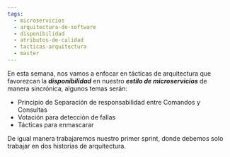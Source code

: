 ```yaml
---
tags:
  - microservicios
  - arquitectura-de-software
  - disponibilidad
  - atributos-de-calidad
  - tacticas-arquitectura
  - master
---
```

En esta semana, nos vamos a enfocar en tácticas de arquitectura que favorezcan la ***disponibilidad*** en nuestro ***estilo de microservicios*** de manera sincrónica, algunos temas serán:

- Principio de Separación de responsabilidad entre Comandos y Consultas
- Votación para detección de fallas
- Tácticas para enmascarar

De igual manera trabajaremos nuestro primer sprint, donde debemos solo trabajar en dos historias de arquitectura.






